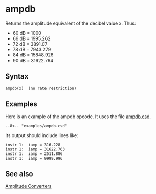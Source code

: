 <!--
id:ampdb
category:Mathematical Operations:Amplitude Functions
-->
# ampdb
Returns the amplitude equivalent of the decibel value x. Thus:

* 60 dB = 1000
* 66 dB = 1995.262
* 72 dB = 3891.07
* 78 dB = 7943.279
* 84 dB = 15848.926
* 90 dB = 31622.764

## Syntax
``` csound-orc
ampdb(x)  (no rate restriction)
```

## Examples

Here is an example of the ampdb opcode. It uses the file [ampdb.csd](../../examples/ampdb.csd).

``` csound-csd title="Example of the ampdb opcode." linenums="1"
--8<-- "examples/ampdb.csd"
```

Its output should include lines like:

```
instr 1:  iamp = 316.228
instr 1:  iamp = 31622.763
instr 1:  iamp = 2511.886
instr 1:  iamp = 9999.996
```

## See also

[Amplitude Converters](../../math/amp)
